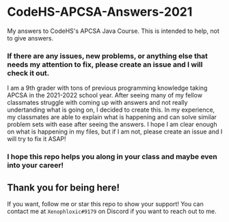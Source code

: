 # CodeHS-APCSA-Answers-2021
My answers to CodeHS's APCSA Java Course. This is intended to help, not to give answers.

### If there are any issues, new problems, or anything else that needs my attention to fix, please create an issue and I will check it out.

I am a 9th grader with tons of previous programming knowledge taking APCSA in the 2021-2022 school year. After seeing many of my fellow classmates struggle with coming up with answers and not really undertanding what is going on, I decided to create this. In my experience, my classmates are able to explain what is happening and can solve similar problem sets with ease after seeing the answers. I hope I am clear enough on what is happening in my files, but if I am not, please create an issue and I will try to fix it ASAP!

### I hope this repo helps you along in your class and maybe even into your career!

## Thank you for being here!
If you want, follow me or star this repo to show your support! You can contact me at `Xenophloxic#9179` on Discord if you want to reach out to me.
